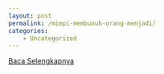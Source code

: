 ```yaml
---
layout: post
permalink: /mimpi-membunuh-orang-menjadi/
categories:
    - Uncategorized
---
```


[Baca Selengkapnya](/06)